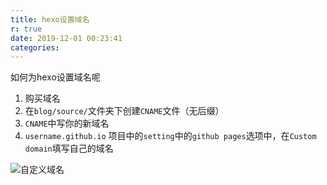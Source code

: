 ```yaml
---
title: hexo设置域名
r: true
date: 2019-12-01 00:23:41
categories:
---
```


如何为hexo设置域名呢

<!--more-->

1. 购买域名
2. 在```blog/source/```文件夹下创建```CNAME```文件（无后缀）
3. ```CNAME```中写你的新域名
4. ```username.github.io``` 项目中的```setting```中的```github pages```选项中，在```Custom domain```填写自己的域名

![自定义域名](custom_domain.jpg)
